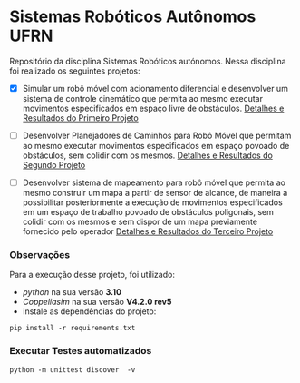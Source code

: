 # Sistemas Robóticos Autônomos UFRN

Repositório da disciplina Sistemas Robóticos autónomos.
Nessa disciplina foi realizado os seguintes projetos:

- [x]  Simular um robô móvel com acionamento diferencial e desenvolver um sistema de controle cinemático que permita ao mesmo executar movimentos especificados em espaço livre de obstáculos. [Detalhes e Resultados do Primeiro Projeto](docs/Primeiro_projeto.md)

- [ ] Desenvolver Planejadores de Caminhos para Robô Móvel que
permitam ao mesmo executar movimentos especificados em espaço
povoado de obstáculos, sem colidir com os mesmos.  [Detalhes e Resultados do Segundo Projeto](docs/Segundo_projeto.md)

- [ ] Desenvolver sistema de mapeamento para robô móvel que permita ao mesmo construir um mapa a partir de sensor de alcance, de maneira a possibilitar posteriormente a execução de movimentos especificados em um espaço de trabalho povoado de obstáculos poligonais, sem colidir com os mesmos e sem dispor de um mapa previamente fornecido pelo operador [Detalhes e Resultados do Terceiro Projeto](docs/Terceiro_projeto.md)

### Observações
Para a execução desse projeto, foi utilizado:
- _python_ na sua versão __3.10__
- _Coppeliasim_ na sua versão __V4.2.0 rev5__
- instale as dependências do projeto:

```shell
pip install -r requirements.txt
```

### Executar Testes automatizados
```shell
python -m unittest discover  -v
```